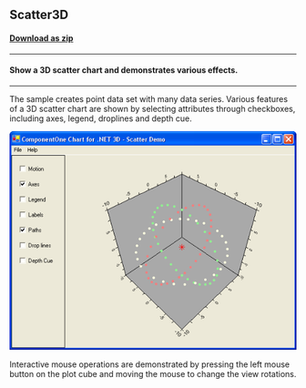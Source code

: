 ## Scatter3D
#### [Download as zip](https://minhaskamal.github.io/DownGit/#/home?url=https://github.com/GrapeCity/ComponentOne-WinForms-Samples/tree/master/NetFramework\Charts\CS\Scatter3D)
____
#### Show a 3D scatter chart and demonstrates various effects.
____
The sample creates point data set with many data series. Various features of a 3D scatter chart are shown by selecting attributes through checkboxes, including axes, legend, droplines and depth cue.

![screenshot](screenshot.png)

Interactive mouse operations are demonstrated by pressing the left mouse button on the plot cube and moving the mouse to change the view rotations.